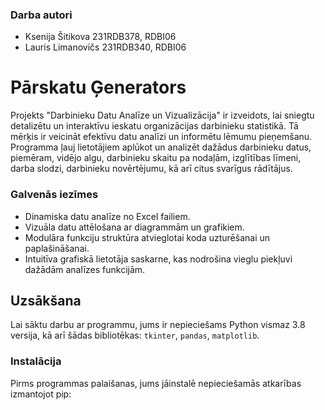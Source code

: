 ### Darba autori
- Ksenija Šitikova 231RDB378, RDBI06
- Lauris Limanovičs 231RDB340, RDBI06

# Pārskatu Ģenerators

Projekts "Darbinieku Datu Analīze un Vizualizācija" ir izveidots, lai sniegtu detalizētu un interaktīvu ieskatu organizācijas darbinieku statistikā. Tā mērķis ir veicināt efektīvu datu analīzi un informētu lēmumu pieņemšanu. Programma ļauj lietotājiem aplūkot un analizēt dažādus darbinieku datus, piemēram, vidējo algu, darbinieku skaitu pa nodaļām, izglītības līmeni, darba slodzi, darbinieku novērtējumu, kā arī citus svarīgus rādītājus.

### Galvenās iezīmes

- Dinamiska datu analīze no Excel failiem.
- Vizuāla datu attēlošana ar diagrammām un grafikiem.
- Modulāra funkciju struktūra atvieglotai koda uzturēšanai un paplašināšanai.
- Intuitīva grafiskā lietotāja saskarne, kas nodrošina vieglu piekļuvi dažādām analīzes funkcijām.

## Uzsākšana

Lai sāktu darbu ar programmu, jums ir nepieciešams Python vismaz 3.8 versija, kā arī šādas bibliotēkas: `tkinter`, `pandas`, `matplotlib`.

### Instalācija

Pirms programmas palaišanas, jums jāinstalē nepieciešamās atkarības izmantojot pip:
